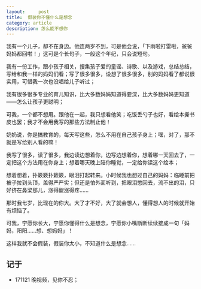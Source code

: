 ```yaml
---
layout:     post
title:  假装你不懂什么是想念
category: article
description: 怎么能不想你
---
```




我有一个儿子，却不在身边。他连两岁不到，可是他会说，「下雨啦打雷啦，爸爸妈妈都回啦！」这可是个长句子，一般这个年纪，只会说短句。

我有一份工作，跟小孩子相关，搜集孩子爱的童谣、诗歌、以及游戏，总结总结，写给和我一样的妈妈们看；写了很多很多，设想了很多很多，别的妈妈看了都说很实用，可惜我一次也没唱给儿子听过；

我有很多很多专业的育儿知识，比大多数妈妈知道得要深，比大多数妈妈更知道——怎么让孩子更聪明；

可我，一个都不想用。跟他在一起，我只想看他笑；吃饭丢勺子也好，看绘本撕书皮也罢；我才不会用我写的那些方法制止他！

奶奶说，你是搞教育的，每天写这些，怎么不用在自己孩子身上；嘿，对了，那不就是写给别人看的嘛！

我写了很多，读了很多，我边读边想着你，边写边想着你，想着哪一天回去了，一定把这个方法用在你身上；想着哪天晚上陪你睡觉，一定给你读这个绘本；

想着想着，扑簌簌扑簌簌，眼泪打起转来。小时候我也想过自己的妈妈：临睡前把被子拉到头顶，盖得严严实；但还是怕外面听到，把眼泪憋回去，流不出的泪，只好挤在鼻梁那儿，涨得酸涨得疼……

那时我七岁，比现在的你大。大了才不好，大了就会想人，懂得想人的时候就开始有烦恼了。

可我，宁愿你长大，宁愿你懂得什么是想念，宁愿你小嘴断断续续接成一句「妈妈，阳阳……想、想妈妈」！

这样我就不会假装，假装你太小，不知道什么是想念……





## 记于
- 171121 晚视频，见你不忍；

